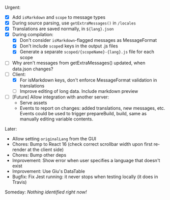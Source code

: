 Urgent:

* [x] Add `isMarkdown` and `scope` to message types
* [x] During source parsing, use `getExtraMessages()` in `/locales`
* [x] Translations are saved normally, in `${lang}.json`
* [x] During compilation:
    * [x] Don't consider `isMarkdown`-flagged messages as MessageFormat
    * [x] Don't include `scope`d keys in the output .js files
    * [x] Generate a separate `scoped/{scopeName}-{lang}.js` file for each scope
* [ ] Why aren't messages from getExtraMessages() updated, when data.json changes?
* [ ] Client:
    * [x] For isMarkdown keys, don't enforce MessageFormat validation in translations
    * [ ] Improve editing of long data. Include markdown preview
* [ ] [Future] Allow integration with another server:
    * Serve assets
    * Events to report on changes: added translations, new messages, etc. Events could be used to trigger prepareBuild, build, same as manually editing variable contents.

Later:

* Allow setting `originalLang` from the GUI
* Chores: Bump to React 16 (check correct scrollbar width upon first re-render at the client side)
* Chores: Bump other deps
* Improvement: Show error when user specifies a language that doesn't exist
* Improvement: Use Giu's DataTable
* Bugfix: Fix Jest running: it never stops when testing locally (it does in Travis)

Someday: *Nothing identified right now!*
